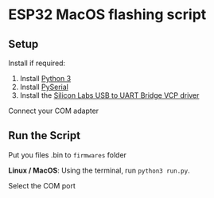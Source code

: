 # ESP32 MacOS flashing script

## Setup

Install if required:

1. Install [Python 3](https://www.python.org)
2. Install [PySerial](https://pythonhosted.org/pyserial/pyserial.html#installation)
3. Install the [Silicon Labs USB to UART Bridge VCP driver](https://www.silabs.com/developers/usb-to-uart-bridge-vcp-drivers)

Connect your COM adapter

## Run the Script
Put you files .bin to `firmwares` folder

**Linux / MacOS**: Using the terminal, run `python3 run.py`.

Select the COM port